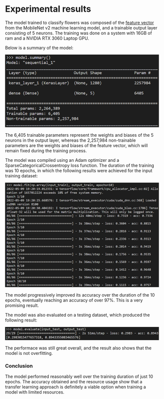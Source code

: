 # Experimental results

The model trained to classify flowers was composed of the [feature vector](https://tfhub.dev/google/tf2-preview/mobilenet_v2/feature_vector/4) from the MobileNet v2 machine learning model, and a trainable output layer consisting of 5 neurons. The training was done on a system with 16GB of ram and a NVIDIA RTX 3060 Laptop GPU.

Below is a summary of the model:

![model not found](info/new_model_data.png)

The 6,405 trainable parameters represent the weights and biases of the 5 neurons in the output layer, whereas the 2,257,984 non-trainable parameters are the weights and biases of the feature vector, which will remain fixed during the training process.

The model was compiled using an Adam optimizer and a SparseCategoricalCrossentropy loss function. The duration of the training was 10 epochs, in which the following results were achieved for the input training dataset:

![not found](info/training_results.png)

The model progressively improved its accuracy over the duration of the 10 epochs, eventually reaching an accuracy of over 97%. This is a very promising result.

The model was also evaluated on a testing dataset, which produced the following result:

![not found](info/evaluation.png)

The performace was still great overall, and the result also shows that the model is not overfitting.

### Conclusion

The model performed reasonably well over the training duration of just 10 epochs. The accuracy obtained and the resource usage show that a transfer learning approach is definitely a viable option when training a model with limited resources.